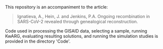 This repository is an accompaniment to the article:

>Ignatieva, A., Hein, J. and Jenkins, P.A. Ongoing recombination in SARS-CoV-2 revealed through genealogical reconstruction.

Code used in processing the GISAID data, selecting a sample, running KwARG, evaluating resulting solutions, and running the simulation studies is provided in the directory 'Code'. 
